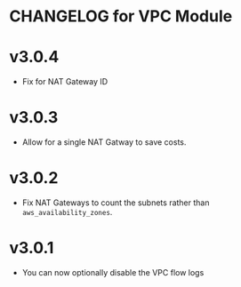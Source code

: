 # CHANGELOG for VPC Module

# v3.0.4

- Fix for NAT Gateway ID

# v3.0.3

- Allow for a single NAT Gatway to save costs.

# v3.0.2

- Fix NAT Gateways to count the subnets rather than `aws_availability_zones`.

# v3.0.1

- You can now optionally disable the VPC flow logs
